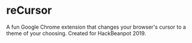 # reCursor
A fun Google Chrome extension that changes your browser's cursor to a theme of your choosing. Created for HackBeanpot 2019.
